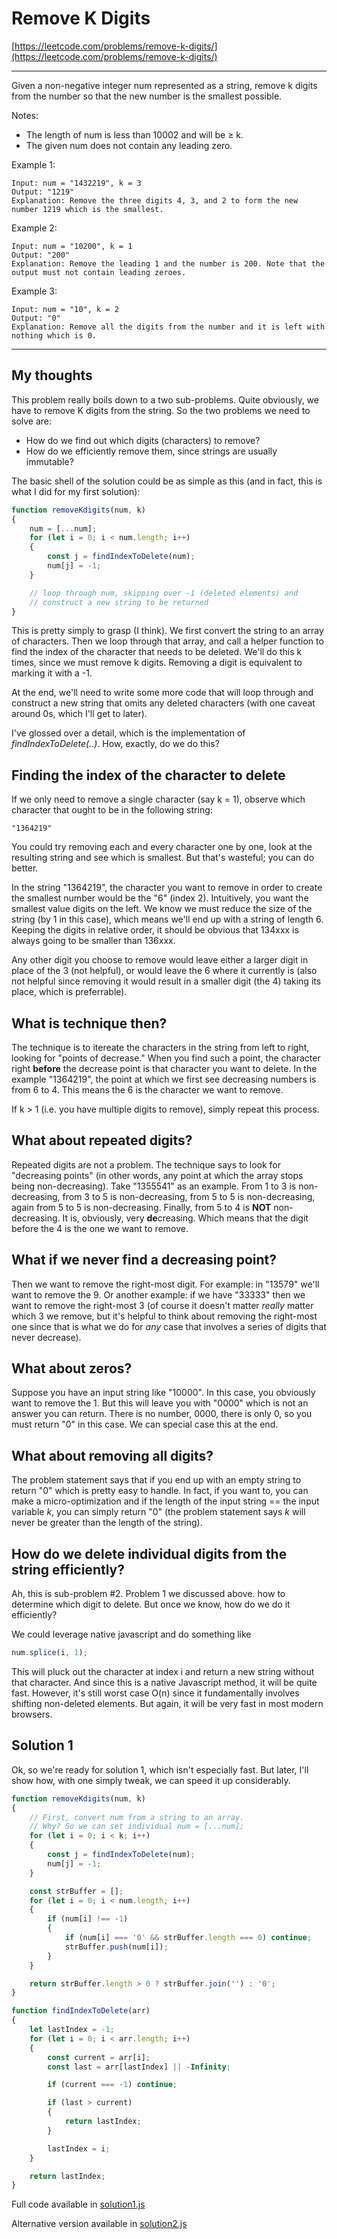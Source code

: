 # Remove K Digits

[https://leetcode.com/problems/remove-k-digits/](https://leetcode.com/problems/remove-k-digits/)

---
Given a non-negative integer num represented as a string, remove k digits from the number so that the new number is the smallest possible.

Notes:
- The length of num is less than 10002 and will be ≥ k.
- The given num does not contain any leading zero.


Example 1:
```
Input: num = "1432219", k = 3
Output: "1219"
Explanation: Remove the three digits 4, 3, and 2 to form the new number 1219 which is the smallest.
```

Example 2:
```
Input: num = "10200", k = 1
Output: "200"
Explanation: Remove the leading 1 and the number is 200. Note that the output must not contain leading zeroes.
```

Example 3:
```
Input: num = "10", k = 2
Output: "0"
Explanation: Remove all the digits from the number and it is left with nothing which is 0.
```
---

## My thoughts

This problem really boils down to a two sub-problems. Quite obviously, we have to remove K digits from the string. So the two problems we need to solve are:
- How do we find out which digits (characters) to remove?
- How do we efficiently remove them, since strings are usually immutable? 

The basic shell of the solution could be as simple as this (and in fact, this is what I did for my first solution):

```javascript
function removeKdigits(num, k)
{
    num = [...num];
    for (let i = 0; i < num.length; i++)
    {
        const j = findIndexToDelete(num);
        num[j] = -1;
    }

    // loop through num, skipping over -1 (deleted elements) and
    // construct a new string to be returned
}
```

This is pretty simply to grasp (I think).  We first convert the string to an array of characters.  Then we loop through that array, and call a helper function to find the index of the character that needs to be deleted.  We'll do this k times, since we must remove k digits.  Removing a digit is equivalent to marking it with a -1.  

At the end, we'll need to write some more code that will loop through and construct a new string that omits any deleted characters (with one caveat around 0s, which I'll get to later).

I've glossed over a detail, which is the implementation of *findIndexToDelete(..)*.  How, exactly, do we do this?


## Finding the index of the character to delete

If we only need to remove a single character (say k = 1), observe which character that ought to be in the following string:

```
"1364219"
```

You could try removing each and every character one by one, look at the resulting string and see which is smallest.  But that's wasteful; you can do better.

In the string "1364219", the character you want to remove in order to create the smallest number would be the "6" (index 2). Intuitively, you want the smallest value digits on the left. We know we must reduce the size of the string (by 1 in this case), which means we'll end up with a string of length 6.  Keeping the digits in relative order, it should be obvious that 134xxx is always going to be smaller than 136xxx. 

Any other digit you choose to remove would leave either a larger digit in place of the 3 (not helpful), or would leave the 6 where it currently is (also not helpful since removing it would result in a smaller digit (the 4) taking its place, which is preferrable).

## What is technique then?

The technique is to itereate the characters in the string from left to right, looking for "points of decrease."  When you find such a point, the character right **before** the decrease point is that character you want to delete.  In the example "1364219", the point at which we first see decreasing numbers is from 6 to 4.  This means the 6 is the character we want to remove.

If k > 1 (i.e. you have multiple digits to remove), simply repeat this process.

## What about repeated digits?

Repeated digits are not a problem.  The technique says to look for "decreasing points" (in other words, any point at which the array stops being non-decreasing). Take "1355541" as an example. From 1 to 3 is non-decreasing, from 3 to 5 is non-decreasing, from 5 to 5 is non-decreasing, again from 5 to 5 is non-decreasing. Finally, from 5 to 4 is **NOT** non-decreasing.  It is, obviously, very **de**creasing.  Which means that the digit before the 4 is the one we want to remove.

## What if we never find a decreasing point?

Then we want to remove the right-most digit.  For example: in "13579" we'll want to remove the 9.  Or another example: if we have "33333" then we want to remove the right-most 3 (of course it doesn't matter *really* matter which 3 we remove, but it's helpful to think about removing the right-most one since that is what we do for *any* case that involves a series of digits that never decrease).

## What about zeros?

Suppose you have an input string like "10000".  In this case, you obviously want to remove the 1.  But this will leave you with "0000" which is not an answer you can return.  There is no number, 0000, there is only 0, so you must return "0" in this case.  We can special case this at the end.

## What about removing all digits?

The problem statement says that if you end up with an empty string to return "0" which is pretty easy to handle.  In fact, if you want to, you can make a micro-optimization and if the length of the input string == the input variable *k*, you can simply return "0" (the problem statement says *k* will never be greater than the length of the string).

## How do we delete individual digits from the string efficiently?

Ah, this is sub-problem #2.  Problem 1 we discussed above.  how to determine which digit to delete.  But once we know, how do we do it efficiently?

We could leverage native javascript and do something like

```javascript
num.splice(i, 1);
```

This will pluck out the character at index i and return a new string without that character.  And since this is a native Javascript method, it will be quite fast.  However, it's still worst case O(n) since it fundamentally involves shifting non-deleted elements.  But again, it will be very fast in most modern browsers.















## Solution 1

Ok, so we're ready for solution 1, which isn't especially fast.  But later, I'll show how, with one simply tweak, we can speed it up considerably.

```javascript
function removeKdigits(num, k)
{
    // First, convert num from a string to an array.
    // Why? So we can set individual num = [...num];
    for (let i = 0; i < k; i++)
    {
        const j = findIndexToDelete(num);
        num[j] = -1;
    }

    const strBuffer = [];
    for (let i = 0; i < num.length; i++)
    {
        if (num[i] !== -1)
        {
            if (num[i] === '0' && strBuffer.length === 0) continue;
            strBuffer.push(num[i]);
        }
    }

    return strBuffer.length > 0 ? strBuffer.join('') : '0';
}

function findIndexToDelete(arr)
{
    let lastIndex = -1;
    for (let i = 0; i < arr.length; i++)
    {
        const current = arr[i];
        const last = arr[lastIndex] || -Infinity;

        if (current === -1) continue;

        if (last > current)
        {
            return lastIndex;
        }

        lastIndex = i;
    }

    return lastIndex;
}
```


Full code available in [solution1.js](solution1.js)

Alternative version available in [solution2.js](solution2.js)


